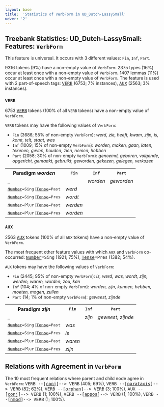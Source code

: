 ```yaml
---
layout: base
title:  'Statistics of VerbForm in UD_Dutch-LassySmall'
udver: '2'
---
```


## Treebank Statistics: UD_Dutch-LassySmall: Features: `VerbForm`

This feature is universal.
It occurs with 3 different values: `Fin`, `Inf`, `Part`.

9316 tokens (9%) have a non-empty value of `VerbForm`.
2375 types (16%) occur at least once with a non-empty value of `VerbForm`.
1407 lemmas (11%) occur at least once with a non-empty value of `VerbForm`.
The feature is used with 2 part-of-speech tags: <tt><a href="nl_lassysmall-pos-VERB.html">VERB</a></tt> (6753; 7% instances), <tt><a href="nl_lassysmall-pos-AUX.html">AUX</a></tt> (2563; 3% instances).

### `VERB`

6753 <tt><a href="nl_lassysmall-pos-VERB.html">VERB</a></tt> tokens (100% of all `VERB` tokens) have a non-empty value of `VerbForm`.

`VERB` tokens may have the following values of `VerbForm`:

* `Fin` (3686; 55% of non-empty `VerbForm`): <em>werd, zie, heeft, kwam, zijn, is, komt, telt, staat, was</em>
* `Inf` (1009; 15% of non-empty `VerbForm`): <em>worden, maken, gaan, laten, tekenen, geven, houden, zien, nemen, hebben</em>
* `Part` (2058; 30% of non-empty `VerbForm`): <em>genoemd, geboren, volgende, opgericht, gemaakt, gebruikt, geworden, gekozen, gelegen, verkozen</em>

<table>
  <tr><th>Paradigm <i>worden</i></th><th><tt>Fin</tt></th><th><tt>Inf</tt></th><th><tt>Part</tt></th></tr>
  <tr><td><tt>_</tt></td><td></td><td><em>worden</em></td><td><em>geworden</em></td></tr>
  <tr><td><tt><tt><a href="nl_lassysmall-feat-Number.html">Number</a></tt><tt>=Sing</tt>|<tt><a href="nl_lassysmall-feat-Tense.html">Tense</a></tt><tt>=Past</tt></tt></td><td><em>werd</em></td><td></td><td></td></tr>
  <tr><td><tt><tt><a href="nl_lassysmall-feat-Number.html">Number</a></tt><tt>=Sing</tt>|<tt><a href="nl_lassysmall-feat-Tense.html">Tense</a></tt><tt>=Pres</tt></tt></td><td><em>wordt</em></td><td></td><td></td></tr>
  <tr><td><tt><tt><a href="nl_lassysmall-feat-Number.html">Number</a></tt><tt>=Plur</tt>|<tt><a href="nl_lassysmall-feat-Tense.html">Tense</a></tt><tt>=Past</tt></tt></td><td><em>werden</em></td><td></td><td></td></tr>
  <tr><td><tt><tt><a href="nl_lassysmall-feat-Number.html">Number</a></tt><tt>=Plur</tt>|<tt><a href="nl_lassysmall-feat-Tense.html">Tense</a></tt><tt>=Pres</tt></tt></td><td><em>worden</em></td><td></td><td></td></tr>
</table>

### `AUX`

2563 <tt><a href="nl_lassysmall-pos-AUX.html">AUX</a></tt> tokens (100% of all `AUX` tokens) have a non-empty value of `VerbForm`.

The most frequent other feature values with which `AUX` and `VerbForm` co-occurred: <tt><a href="nl_lassysmall-feat-Number.html">Number</a></tt><tt>=Sing</tt> (1921; 75%), <tt><a href="nl_lassysmall-feat-Tense.html">Tense</a></tt><tt>=Pres</tt> (1382; 54%).

`AUX` tokens may have the following values of `VerbForm`:

* `Fin` (2445; 95% of non-empty `VerbForm`): <em>is, werd, was, wordt, zijn, werden, waren, worden, zou, kan</em>
* `Inf` (104; 4% of non-empty `VerbForm`): <em>worden, zijn, kunnen, hebben, moeten, mogen, zullen</em>
* `Part` (14; 1% of non-empty `VerbForm`): <em>geweest, zijnde</em>

<table>
  <tr><th>Paradigm <i>zijn</i></th><th><tt>Fin</tt></th><th><tt>Inf</tt></th><th><tt>Part</tt></th></tr>
  <tr><td><tt>_</tt></td><td></td><td><em>zijn</em></td><td><em>geweest, zijnde</em></td></tr>
  <tr><td><tt><tt><a href="nl_lassysmall-feat-Number.html">Number</a></tt><tt>=Sing</tt>|<tt><a href="nl_lassysmall-feat-Tense.html">Tense</a></tt><tt>=Past</tt></tt></td><td><em>was</em></td><td></td><td></td></tr>
  <tr><td><tt><tt><a href="nl_lassysmall-feat-Number.html">Number</a></tt><tt>=Sing</tt>|<tt><a href="nl_lassysmall-feat-Tense.html">Tense</a></tt><tt>=Pres</tt></tt></td><td><em>is</em></td><td></td><td></td></tr>
  <tr><td><tt><tt><a href="nl_lassysmall-feat-Number.html">Number</a></tt><tt>=Plur</tt>|<tt><a href="nl_lassysmall-feat-Tense.html">Tense</a></tt><tt>=Past</tt></tt></td><td><em>waren</em></td><td></td><td></td></tr>
  <tr><td><tt><tt><a href="nl_lassysmall-feat-Number.html">Number</a></tt><tt>=Plur</tt>|<tt><a href="nl_lassysmall-feat-Tense.html">Tense</a></tt><tt>=Pres</tt></tt></td><td><em>zijn</em></td><td></td><td></td></tr>
</table>

## Relations with Agreement in `VerbForm`

The 10 most frequent relations where parent and child node agree in `VerbForm`:
<tt>VERB --[<tt><a href="nl_lassysmall-dep-conj.html">conj</a></tt>]--> VERB</tt> (405; 69%),
<tt>VERB --[<tt><a href="nl_lassysmall-dep-parataxis.html">parataxis</a></tt>]--> VERB</tt> (82; 62%),
<tt>VERB --[<tt><a href="nl_lassysmall-dep-orphan.html">orphan</a></tt>]--> VERB</tt> (3; 100%),
<tt>AUX --[<tt><a href="nl_lassysmall-dep-conj.html">conj</a></tt>]--> VERB</tt> (1; 100%),
<tt>VERB --[<tt><a href="nl_lassysmall-dep-appos.html">appos</a></tt>]--> VERB</tt> (1; 100%),
<tt>VERB --[<tt><a href="nl_lassysmall-dep-nmod.html">nmod</a></tt>]--> VERB</tt> (1; 100%).

